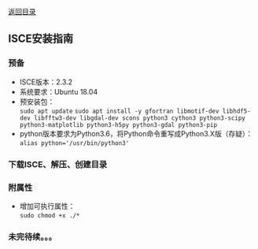 [返回目录](/catalogue.md)
## ISCE安装指南
### 预备
+ ISCE版本：2.3.2
+ 系统要求：Ubuntu 18.04
+ 预安装包：  
  `sudo apt update`
  `sudo apt install -y gfortran libmotif-dev libhdf5-dev libfftw3-dev libgdal-dev scons python3 cython3 python3-scipy python3-matplotlib python3-h5py python3-gdal python3-pip`  
+ python版本要求为Python3.6，将Python命令重写成Python3.X版（存疑）：  
  `alias python='/usr/bin/python3'`
### 下载ISCE、解压、创建目录
### 
### 附属性
+ 增加可执行属性：  
  `sudo chmod +x ./*`
### 未完待续。。。  